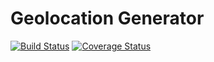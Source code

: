 # Geolocation Generator

[![Build Status](https://travis-ci.com/harfmuf/geolocation-generator.svg?branch=master)](https://travis-ci.com/harfmuf/geolocation-generator)
[![Coverage Status](https://coveralls.io/repos/github/harfmuf/geolocation-generator/badge.svg?branch=master)](https://coveralls.io/github/harfmuf/geolocation-generator?branch=master)